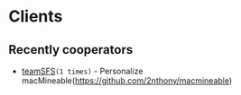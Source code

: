 # Clients

## Recently cooperators

<!--COOPERATORS_STARTS-->
- [teamSFS](http://team-sfs.xyz/)`(1 times)` - Personalize macMineable(https://github.com/2nthony/macmineable)
<!--COOPERATORS_ENDS-->